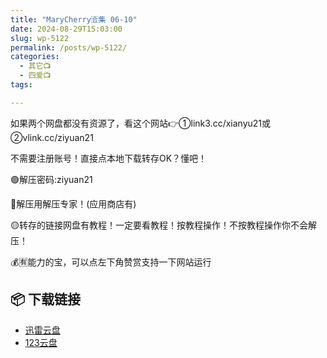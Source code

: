 ```yaml
---
title: "MaryCherry🈴集 06-10"
date: 2024-08-29T15:03:00
slug: wp-5122
permalink: /posts/wp-5122/
categories:
  - 其它📺
  - 四爱📺
tags:

---
```


如果两个网盘都没有资源了，看这个网站👉①link3.cc/xianyu21或②vlink.cc/ziyuan21

不需要注册账号！直接点本地下载转存OK？懂吧！

🟢解压密码:ziyuan21

🔵解压用解压专家！(应用商店有)

🟡转存的链接网盘有教程！一定要看教程！按教程操作！不按教程操作你不会解压！

💰🈶能力的宝，可以点左下角赞赏支持一下网站运行

## 📦 下载链接
- [迅雷云盘](https://blziyuan21.com/pay-download/5122?key=97f406d377&down_id=0)
- [123云盘](https://blziyuan21.com/pay-download/5122?key=97f406d377&down_id=1)


